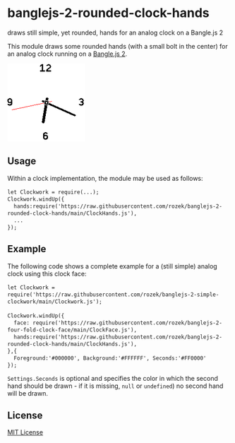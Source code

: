 # banglejs-2-rounded-clock-hands #

draws still simple, yet rounded, hands for an analog clock on a Bangle.js 2

This module draws some rounded hands (with a small bolt in the center) for an analog clock running on a [Bangle.js 2](https://www.espruino.com/Bangle.js2).

![](Demo.png)

## Usage ##

Within a clock implementation, the module may be used as follows:

```
let Clockwork = require(...);
Clockwork.windUp({
  hands:require('https://raw.githubusercontent.com/rozek/banglejs-2-rounded-clock-hands/main/ClockHands.js'),
  ...
});
```

## Example ##

The following code shows a complete example for a (still simple) analog clock using this clock face:

```
let Clockwork = require('https://raw.githubusercontent.com/rozek/banglejs-2-simple-clockwork/main/Clockwork.js');

Clockwork.windUp({
  face: require('https://raw.githubusercontent.com/rozek/banglejs-2-four-fold-clock-face/main/ClockFace.js'),
  hands:require('https://raw.githubusercontent.com/rozek/banglejs-2-rounded-clock-hands/main/ClockHands.js'),
},{
  Foreground:'#000000', Background:'#FFFFFF', Seconds:'#FF0000'
});
```

`Settings.Seconds` is optional and specifies the color in which the second hand should be drawn - if it is missing, `null` or `undefined`) no second hand will be drawn.

## License ##

[MIT License](LICENSE.md)
